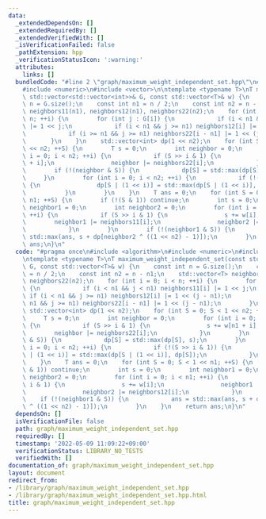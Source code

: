 ```yaml
---
data:
  _extendedDependsOn: []
  _extendedRequiredBy: []
  _extendedVerifiedWith: []
  _isVerificationFailed: false
  _pathExtension: hpp
  _verificationStatusIcon: ':warning:'
  attributes:
    links: []
  bundledCode: "#line 2 \"graph/maximum_weight_independent_set.hpp\"\n#include <algorithm>\n\
    #include <numeric>\n#include <vector>\n\ntemplate <typename T>\nT maximum_weight_independent_set(const\
    \ std::vector<std::vector<int>>& G, const std::vector<T>& w) {\n    const int\
    \ n = G.size();\n    const int n1 = n / 2;\n    const int n2 = n - n1;\n    std::vector<T>\
    \ neighbors11(n1), neighbors12(n1), neighbors22(n2);\n    for (int i = 0; i <\
    \ n; ++i) {\n        for (int j : G[i]) {\n            if (i < n1 && j < n1) neighbors11[i]\
    \ |= 1 << j;\n            if (i < n1 && j >= n1) neighbors12[i] |= 1 << (j - n1);\n\
    \            if (i >= n1 && j >= n1) neighbors22[i - n1] |= 1 << (j - n1);\n \
    \       }\n    }\n    std::vector<int> dp(1 << n2);\n    for (int S = 0; S < 1\
    \ << n2; ++S) {\n        T s = 0;\n        int neighbor = 0;\n        for (int\
    \ i = 0; i < n2; ++i) {\n            if (S >> i & 1) {\n                s += w[n1\
    \ + i];\n                neighbor |= neighbors22[i];\n            }\n        }\n\
    \        if (!(neighbor & S)) {\n            dp[S] = std::max(dp[S], s);\n   \
    \     }\n        for (int i = 0; i < n2; ++i) {\n            if (!(S >> i & 1))\
    \ {\n                dp[S | (1 << i)] = std::max(dp[S | (1 << i)], dp[S]);\n \
    \           }\n        }\n    }\n    T ans = 0;\n    for (int S = 0; S < 1 <<\
    \ n1; ++S) {\n        if (!(S & 1)) continue;\n        int s = 0;\n        int\
    \ neighbor1 = 0;\n        int neighbor2 = 0;\n        for (int i = 0; i < n1;\
    \ ++i) {\n            if (S >> i & 1) {\n                s += w[i];\n        \
    \        neighbor1 |= neighbors11[i];\n                neighbor2 |= neighbors12[i];\n\
    \            }\n        }\n        if (!(neighbor1 & S)) {\n            ans =\
    \ std::max(ans, s + dp[neighbor2 ^ ((1 << n2) - 1)]);\n        }\n    }\n    return\
    \ ans;\n}\n"
  code: "#pragma once\n#include <algorithm>\n#include <numeric>\n#include <vector>\n\
    \ntemplate <typename T>\nT maximum_weight_independent_set(const std::vector<std::vector<int>>&\
    \ G, const std::vector<T>& w) {\n    const int n = G.size();\n    const int n1\
    \ = n / 2;\n    const int n2 = n - n1;\n    std::vector<T> neighbors11(n1), neighbors12(n1),\
    \ neighbors22(n2);\n    for (int i = 0; i < n; ++i) {\n        for (int j : G[i])\
    \ {\n            if (i < n1 && j < n1) neighbors11[i] |= 1 << j;\n           \
    \ if (i < n1 && j >= n1) neighbors12[i] |= 1 << (j - n1);\n            if (i >=\
    \ n1 && j >= n1) neighbors22[i - n1] |= 1 << (j - n1);\n        }\n    }\n   \
    \ std::vector<int> dp(1 << n2);\n    for (int S = 0; S < 1 << n2; ++S) {\n   \
    \     T s = 0;\n        int neighbor = 0;\n        for (int i = 0; i < n2; ++i)\
    \ {\n            if (S >> i & 1) {\n                s += w[n1 + i];\n        \
    \        neighbor |= neighbors22[i];\n            }\n        }\n        if (!(neighbor\
    \ & S)) {\n            dp[S] = std::max(dp[S], s);\n        }\n        for (int\
    \ i = 0; i < n2; ++i) {\n            if (!(S >> i & 1)) {\n                dp[S\
    \ | (1 << i)] = std::max(dp[S | (1 << i)], dp[S]);\n            }\n        }\n\
    \    }\n    T ans = 0;\n    for (int S = 0; S < 1 << n1; ++S) {\n        if (!(S\
    \ & 1)) continue;\n        int s = 0;\n        int neighbor1 = 0;\n        int\
    \ neighbor2 = 0;\n        for (int i = 0; i < n1; ++i) {\n            if (S >>\
    \ i & 1) {\n                s += w[i];\n                neighbor1 |= neighbors11[i];\n\
    \                neighbor2 |= neighbors12[i];\n            }\n        }\n    \
    \    if (!(neighbor1 & S)) {\n            ans = std::max(ans, s + dp[neighbor2\
    \ ^ ((1 << n2) - 1)]);\n        }\n    }\n    return ans;\n}\n"
  dependsOn: []
  isVerificationFile: false
  path: graph/maximum_weight_independent_set.hpp
  requiredBy: []
  timestamp: '2022-05-09 11:09:22+09:00'
  verificationStatus: LIBRARY_NO_TESTS
  verifiedWith: []
documentation_of: graph/maximum_weight_independent_set.hpp
layout: document
redirect_from:
- /library/graph/maximum_weight_independent_set.hpp
- /library/graph/maximum_weight_independent_set.hpp.html
title: graph/maximum_weight_independent_set.hpp
---
```

